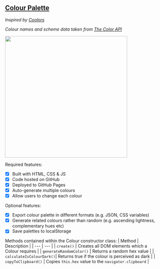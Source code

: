 ## [Colour Palette](https://dogwishx.github.io/FAC/colour-palette/)

_Inspired by [Coolors](https://coolors.co/generate)_

_Colour names and scheme data taken from [The Color API](https://thecolorapi.com)_

<img src="https://user-images.githubusercontent.com/53922624/170884874-dd7b45ed-dab9-4565-854c-4e7d6f253eed.png" height="400" />

Required features:

- [x] Built with HTML, CSS & JS
- [x] Code hosted on GitHub
- [x] Deployed to GitHub Pages
- [x] Auto-generate multiple colours
- [x] Allow users to change each colour

Optional features:

- [x] Export colour palette in different formats (e.g. JSON, CSS variables)
- [x] Generate related colours rather than random (e.g. ascending lightness, complementary hues etc)
- [x] Save palettes to localStorage

Methods contained within the Colour constructor class:
| Method | Description |
| --- | --- |
| `create()` | Creates all DOM elements which a Colour requires |
| `generateRandomColor()` | Returns a random hex value |
| `calculateIsColourDark()`| Returns true if the colour is perceived as dark |
| `copyToClipboard()` | Copies `this.hex` value to the `navigator.clipboard` |
